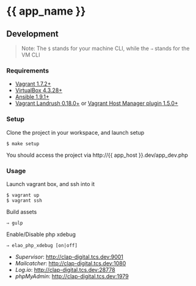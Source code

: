 # {{ app_name }}

## Development

> Note: The `$` stands for your machine CLI, while the `⇒` stands for the VM CLI

### Requirements

* [Vagrant 1.7.2+](http://www.vagrantup.com/downloads.html)
* [VirtualBox 4.3.28+](https://www.virtualbox.org/wiki/Downloads)
* [Ansible 1.9.1+](http://docs.ansible.com/intro_installation.html)
* [Vagrant Landrush 0.18.0+](https://github.com/phinze/landrush) or [Vagrant Host Manager plugin 1.5.0+](https://github.com/smdahlen/vagrant-hostmanager)

### Setup

Clone the project in your workspace, and launch setup

    $ make setup

You should access the project via http://{{ app_host }}.dev/app_dev.php

### Usage

Launch vagrant box, and ssh into it

    $ vagrant up
    $ vagrant ssh

Build assets

    ⇒ gulp

Enable/Disable php xdebug

    ⇒ elao_php_xdebug [on|off]

* *Supervisor*: http://clap-digital.tcs.dev:9001
* *Mailcatcher*: http://clap-digital.tcs.dev:1080
* *Log.io*: http://clap-digital.tcs.dev:28778
* *phpMyAdmin*: http://clap-digital.tcs.dev:1979
